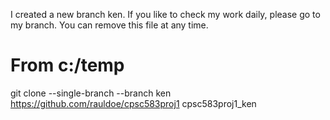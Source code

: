 I created a new branch ken. If you like to check my work daily, please go to my branch.
You can remove this file at any time.


# From c:/temp
git clone --single-branch --branch ken https://github.com/rauldoe/cpsc583proj1 cpsc583proj1_ken